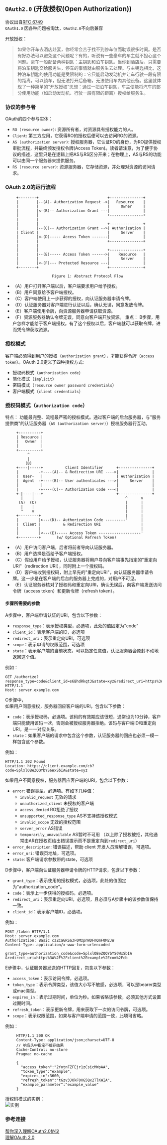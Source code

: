 ## `OAuth2.0` (开放授权(Open Authorization))

协议出自[RFC 6749](http://www.rfcreader.com/#rfc6749)  
`OAuth1.0` 因各种问题被淘汰，`OAuth2.0`不向后兼容

开放授权：  
> 如果你开车去酒店赴宴，你经常会苦于找不到停车位而耽误很多时间。是否有好办法可以避免这个问题呢？有的，听说有一些豪车的车主就不担心这个问题。豪车一般配备两种钥匙：主钥匙和泊车钥匙。当你到酒店后，只需要将泊车钥匙交给服务生，停车的事情就由服务生去处理。与主钥匙相比，这种泊车钥匙的使用功能是受限制的：它只能启动发动机并让车行驶一段有限的距离，可以锁车，但无法打开后备箱，无法使用车内其他设备。这里就体现了一种简单的“开放授权”思想：通过一把泊车钥匙，车主便能将汽车的部分使用功能（如启动发动机、行驶一段有限的距离）授权给服务生。

### 协议的参与者
OAuth的四个参与实体： 
- `RO (resource owner)`: 资源所有者，对资源具有授权能力的人。
- `Client`: 第三方应用，它获得RO的授权后便可以去访问RO的资源。
- `AS (authorization server)`: 授权服务器，它认证RO的身份，为RO提供授权审批流程，并最终颁发授权令牌(Access Token)。读者请注意，为了便于协议的描述，这里只是在逻辑上把AS与RS区分开来；在物理上，AS与RS的功能可以由同一个服务器来提供服务。
- `RS (resource server)`: 资源服务器，它存储资源，并处理对资源的访问请求。

### OAuth 2.0的运行流程
```
     +--------+                               +---------------+
     |        |--(A)- Authorization Request ->|   Resource    |
     |        |                               |     Owner     |
     |        |<-(B)-- Authorization Grant ---|               |
     |        |                               +---------------+
     |        |
     |        |                               +---------------+
     |        |--(C)-- Authorization Grant -->| Authorization |
     | Client |                               |     Server    |
     |        |<-(D)----- Access Token -------|               |
     |        |                               +---------------+
     |        |
     |        |                               +---------------+
     |        |--(E)----- Access Token ------>|    Resource   |
     |        |                               |     Server    |
     |        |<-(F)--- Protected Resource ---|               |
     +--------+                               +---------------+

                     Figure 1: Abstract Protocol Flow
```
- （A）用户打开客户端以后，客户端要求用户给予授权。
- （B）用户同意给予客户端授权。
- （C）客户端使用上一步获得的授权，向认证服务器申请令牌。
- （D）认证服务器对客户端进行认证以后，确认无误，同意发放令牌。
- （E）客户端使用令牌，向资源服务器申请获取资源。
- （F）资源服务器确认令牌无误，同意向客户端开放资源。
重点： B步骤，用户怎样才能给于客户端授权。有了这个授权以后，客户端就可以获取令牌，进而凭令牌获取资源。

### 授权模式
客户端必须得到用户的授权（`authorization grant`），才能获得令牌（`access token`）。OAuth 2.0定义了四种授权方式:
- 授权码模式（`authorization code`）
- 简化模式（`implicit`）
- 密码模式（`resource owner password credentials`）
- 客户端模式（`client credentials`）

### 授权码模式（`authorization code`）
特点： 功能最完整、流程最严密的授权模式。通过客户端的后台服务器，与"服务提供商"的认证服务器（`AS (authorization server)`）授权服务器行互动。

```
     +----------+
     | Resource |
     |   Owner  |
     |          |
     +----------+
          ^
          |
         (B)
     +----|-----+          Client Identifier      +---------------+
     |         -+----(A)-- & Redirection URI ---->|               |
     |  User-   |                                 | Authorization |
     |  Agent  -+----(B)-- User authenticates --->|     Server    |
     |          |                                 |               |
     |         -+----(C)-- Authorization Code ---<|               |
     +-|----|---+                                 +---------------+
       |    |                                         ^      v
      (A)  (C)                                        |      |
       |    |                                         |      |
       ^    v                                         |      |
     +---------+                                      |      |
     |         |>---(D)-- Authorization Code ---------'      |
     |  Client |          & Redirection URI                  |
     |         |                                             |
     |         |<---(E)----- Access Token -------------------'
     +---------+       (w/ Optional Refresh Token)
```

- （A）用户访问客户端，后者将前者导向认证服务器。
- （B）用户选择是否给予客户端授权。
- （C）假设用户给予授权，认证服务器将用户导向客户端事先指定的"重定向URI"（redirection URI），同时附上一个授权码。
- （D）客户端收到授权码，附上早先的"重定向URI"，向认证服务器申请令牌。这一步是在客户端的后台的服务器上完成的，对用户不可见。
- （E）认证服务器核对了授权码和重定向URI，确认无误后，向客户端发送访问令牌（access token）和更新令牌（refresh token）。

#### 步骤所需要的参数
A步骤中，客户端申请认证的URI，包含以下参数：
- `response_type`：表示授权类型，必选项，此处的值固定为"code"
- `client_id`：表示客户端的ID，必选项
- `redirect_uri`：表示重定向URI，可选项
- `scope`：表示申请的权限范围，可选项
- `state`：表示客户端的当前状态，可以指定任意值，认证服务器会原封不动地返回这个值。

例如：
```http
GET /authorize?response_type=code&client_id=s6BhdRkqt3&state=xyz&redirect_uri=https%3A%2F%2Fclient%2Eexample%2Ecom%2Fcb HTTP/1.1
Host: server.example.com
```
C步骤中，  
如果用户同意授权，服务器回应客户端的URI，包含以下参数：
- `code`：表示授权码，必选项。该码的有效期应该很短，通常设为10分钟，客户端只能使用该码*一次*，否则会被授权服务器拒绝。该码与客户端ID和重定向URI，是一一对应关系。
- `state`：如果客户端的请求中包含这个参数，认证服务器的回应也必须一模一样包含这个参数。  

例如：
```http
HTTP/1.1 302 Found
Location: https://client.example.com/cb?code=SplxlOBeZQQYbYS6WxSbIA&state=xyz
```
如果用户不同意授权，服务器回应客户端的URI，包含以下参数：  
- `error`: 错误类型，必选项。有如下几种值：
  - `invalid_request` 无效的请求
  - `unauthorized_client` 未授权的客户端
  - `access_denied` RO拒绝了授权
  - `unsupported_response_type` AS不支持该授权模式
  - `invalid_scope` 无效的授权范围
  - `server_error` AS错误
  - `temporarily_unavailable` AS暂时不可用
（以上除了授权被拒，其他通常由AR在授权页给出错误提示而不是重定向到`redirect_uri`）
- `error_description`: 错误描述，帮助 client 开发人员理解错误，可选项。
- `error_uri`: 错误页地址，可选项。
- `state`: 客户端请求参数带的state，可选项

D步骤中，客户端向认证服务器申请令牌的HTTP请求，包含以下参数：
- `grant_type`：表示使用的授权模式，必选项，此处的值固定为"authorization_code"。
- `code`：表示上一步获得的授权码，必选项。
- `redirect_uri`：表示重定向URI，必选项，且必须与A步骤中的该参数值保持一致。
- `client_id`：表示客户端ID，必选项。  

例如：
```http
POST /token HTTP/1.1
Host: server.example.com
Authorization: Basic czZCaGRSa3F0MzpnWDFmQmF0M2JW
Content-Type: application/x-www-form-urlencoded

grant_type=authorization_code&code=SplxlOBeZQQYbYS6WxSbIA
&redirect_uri=https%3A%2F%2Fclient%2Eexample%2Ecom%2Fcb
```
E步骤中，认证服务器发送的HTTP回复，包含以下参数：
- `access_token`：表示访问令牌，必选项。
- `token_type`：表示令牌类型，该值大小写不敏感，必选项，可以是bearer类型或mac类型。
- `expires_in`：表示过期时间，单位为秒。如果省略该参数，必须其他方式设置过期时间。
- `refresh_token`：表示更新令牌，用来获取下一次的访问令牌，可选项。
- `scope`：表示权限范围，如果与客户端申请的范围一致，此项可省略。

例如：  
```http
     HTTP/1.1 200 OK
     Content-Type: application/json;charset=UTF-8
     // 响应头中指定不缓存结果
     Cache-Control: no-store 
     Pragma: no-cache

     {
       "access_token":"2YotnFZFEjr1zCsicMWpAA",
       "token_type":"example",
       "expires_in":3600,
       "refresh_token":"tGzv3JOkF0XG5Qx2TlKWIA",
       "example_parameter":"example_value"
     }
```
授权码模式的实例：  
![实例](./oauth.jpg)  
### 参考连接
[帮你深入理解OAuth2.0协议](http://blog.csdn.net/seccloud/article/details/8192707)  
[理解OAuth 2.0](http://www.ruanyifeng.com/blog/2014/05/oauth_2_0.html)  
